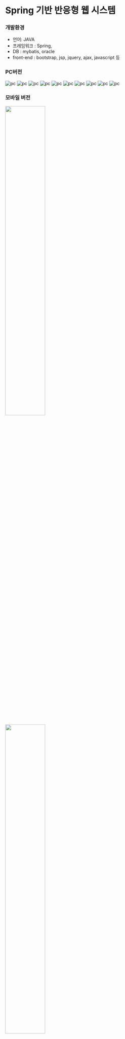 # Spring 기반 반응형 웹 시스템

### 개발환경
 - 언어: JAVA
 - 프레임워크 :  Spring,
 - DB : mybatis, oracle
 - front-end : bootstrap, jsp, jquery, ajax, javascript 등


### PC버전

![pc](https://user-images.githubusercontent.com/12209348/40291632-053439c2-5d01-11e8-8506-63d44101d658.png)
![pc](https://user-images.githubusercontent.com/12209348/40291634-05a1f0fc-5d01-11e8-9553-066ffe2d7264.png)
![pc](https://user-images.githubusercontent.com/12209348/40291635-05d90cd6-5d01-11e8-9a04-2ea856e4542b.png)
![pc](https://user-images.githubusercontent.com/12209348/40291640-06f16348-5d01-11e8-9867-f76fe91f86a8.png)
![pc](https://user-images.githubusercontent.com/12209348/40291643-0781111e-5d01-11e8-9118-5fd34bec53ac.png)
![pc](https://user-images.githubusercontent.com/12209348/40291647-084d7286-5d01-11e8-91cd-6c89cc0968dc.png)
![pc](https://user-images.githubusercontent.com/12209348/40291645-07f04318-5d01-11e8-89de-ca0b4c1cc943.png)
![pc](https://user-images.githubusercontent.com/12209348/40291625-0441f31a-5d01-11e8-8fb3-92b4fe60af7d.png)
![pc](https://user-images.githubusercontent.com/12209348/40291628-049fabb8-5d01-11e8-8a33-e49f307f65aa.PNG)
![pc](https://user-images.githubusercontent.com/12209348/40291629-04d5ed4a-5d01-11e8-9550-f31a3311c4ba.png)

### 모바일 버전
<img src="https://user-images.githubusercontent.com/12209348/40291624-040ea1c2-5d01-11e8-9bf7-06da4e53b160.png" height="50%" width="50%">
<img src="https://user-images.githubusercontent.com/12209348/40291626-046ed3ee-5d01-11e8-992c-b38c13852027.PNG" height="50%" width="50%">
<img src="https://user-images.githubusercontent.com/12209348/40291637-063fa946-5d01-11e8-9048-57d5c183dc8e.PNG" height="50%" width="50%">
<img src="https://user-images.githubusercontent.com/12209348/40291638-06724d74-5d01-11e8-953b-a49961c47060.png" height="50%" width="50%">
<img src="https://user-images.githubusercontent.com/12209348/40291636-0609a4f4-5d01-11e8-891a-61e6db79cd59.png" height="50%" width="50%">
<img src="https://user-images.githubusercontent.com/12209348/40291633-0571d6c4-5d01-11e8-8436-13b1b1adc125.png" height="50%" width="50%">
<img src="https://user-images.githubusercontent.com/12209348/40291639-06ba8d28-5d01-11e8-9904-70a016f3e708.png" height="50%" width="50%">
<img src="https://user-images.githubusercontent.com/12209348/40291644-07b10db0-5d01-11e8-8625-ccca423ef176.png" height="50%" width="50%">
<img src="https://user-images.githubusercontent.com/12209348/40291641-0721751a-5d01-11e8-9db1-161a2d21314f.png" height="50%" width="50%">
<img src="https://user-images.githubusercontent.com/12209348/40291631-0507b820-5d01-11e8-8a49-66ed38d90804.png" height="50%" width="50%">
<img src="https://user-images.githubusercontent.com/12209348/40291646-081d55f6-5d01-11e8-9405-06130866afc0.png" height="50%" width="50%">

## 개발 완료 내역
 - 풀캘린더 수정, 게시글 UTF-8바이트 수 체크 수정<br>
 - 풀캘린더 API 적용, 게시글 쓰기 바이트 수 체크 추가 <br>
 - 풀캘린더 적용 및 엑셀 다운로드 수정<br>
 - 엑셀 다운로드 로직 영역이동 및 소스 수정<br>
 - 비밀번호 찾기 SMTP 전송용 bean 계정정보 수정 ,비밀번호 분실시 이메일 찾기 완료<br>
 - SMTP 비밀번호 분실(프론트로직 수정), 엑셀 다운로드(로우설정,쿼리문 등)<br>
 - 엑셀 다운로드 스크립트 추가, 회원정보리스트 소스 수정, 엑셀 다운로드 로직<br>
 - 회원정보 게시판 생성, 회원정보 페이지 페이징처리, poi 라이브러리 적용,<br>
 - 아이디 중복체크 ,정규표현식,관리자 기능 강화 (회원리스트 조회, 엑셀파일 다운로드)<br>
 - 게시판 리스트 재갱신(수정),카테고리별 조회,로그인 계정 게시글만 삭제처리(수정),조회수(수정)<br>
 - 게시판수정(쿼리,프론트),모달창 닫고 리스트 갱신,게시글 삽입 textarea, 태그 제거<br>
 - 톰캣 컨텍스트 변경,시큐리티 로그아웃 세션처리,시큐리티 로그인 에러리턴 수정,게시글 삽입, 게시글삭제<br>
 - 비밀번호 정규식,아이디 중복체크,게시글 삽입<br>
 - 프로젝트명 수정,회원가입(중복체크,정규식)완료<br>
 - 전자정부 프레임워크 페이징 처리,코드정리 ,주석정리<br>
 - DB 게시판 테이블 변경,게시글 상세 페이지,회원가입,롤링 이벤트<br>
